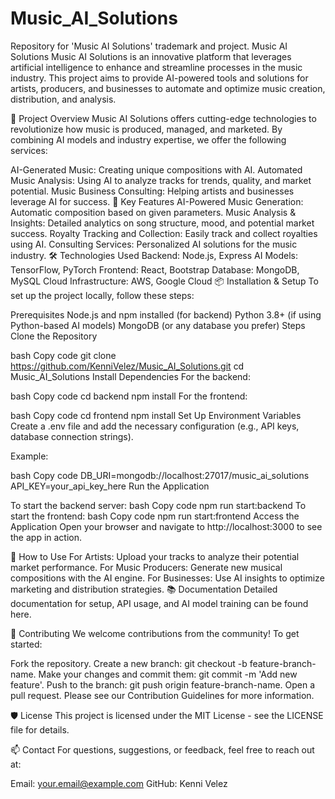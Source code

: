 # Music_AI_Solutions
Repository for 'Music AI Solutions' trademark and project.
Music AI Solutions
Music AI Solutions is an innovative platform that leverages artificial intelligence to enhance and streamline processes in the music industry. This project aims to provide AI-powered tools and solutions for artists, producers, and businesses to automate and optimize music creation, distribution, and analysis.

🚀 Project Overview
Music AI Solutions offers cutting-edge technologies to revolutionize how music is produced, managed, and marketed. By combining AI models and industry expertise, we offer the following services:

AI-Generated Music: Creating unique compositions with AI.
Automated Music Analysis: Using AI to analyze tracks for trends, quality, and market potential.
Music Business Consulting: Helping artists and businesses leverage AI for success.
🎯 Key Features
AI-Powered Music Generation: Automatic composition based on given parameters.
Music Analysis & Insights: Detailed analytics on song structure, mood, and potential market success.
Royalty Tracking and Collection: Easily track and collect royalties using AI.
Consulting Services: Personalized AI solutions for the music industry.
🛠️ Technologies Used
Backend: Node.js, Express
AI Models: TensorFlow, PyTorch
Frontend: React, Bootstrap
Database: MongoDB, MySQL
Cloud Infrastructure: AWS, Google Cloud
📦 Installation & Setup
To set up the project locally, follow these steps:

Prerequisites
Node.js and npm installed (for backend)
Python 3.8+ (if using Python-based AI models)
MongoDB (or any database you prefer)
Steps
Clone the Repository

bash
Copy code
git clone https://github.com/KenniVelez/Music_AI_Solutions.git
cd Music_AI_Solutions
Install Dependencies For the backend:

bash
Copy code
cd backend
npm install
For the frontend:

bash
Copy code
cd frontend
npm install
Set Up Environment Variables Create a .env file and add the necessary configuration (e.g., API keys, database connection strings).

Example:

bash
Copy code
DB_URI=mongodb://localhost:27017/music_ai_solutions
API_KEY=your_api_key_here
Run the Application

To start the backend server:
bash
Copy code
npm run start:backend
To start the frontend:
bash
Copy code
npm run start:frontend
Access the Application Open your browser and navigate to http://localhost:3000 to see the app in action.

🧠 How to Use
For Artists: Upload your tracks to analyze their potential market performance.
For Music Producers: Generate new musical compositions with the AI engine.
For Businesses: Use AI insights to optimize marketing and distribution strategies.
📚 Documentation
Detailed documentation for setup, API usage, and AI model training can be found here.

🤝 Contributing
We welcome contributions from the community! To get started:

Fork the repository.
Create a new branch: git checkout -b feature-branch-name.
Make your changes and commit them: git commit -m 'Add new feature'.
Push to the branch: git push origin feature-branch-name.
Open a pull request.
Please see our Contribution Guidelines for more information.

🛡️ License
This project is licensed under the MIT License - see the LICENSE file for details.

📫 Contact
For questions, suggestions, or feedback, feel free to reach out at:

Email: your.email@example.com
GitHub: Kenni Velez
